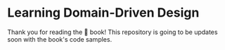 # Learning Domain-Driven Design

Thank you for reading the 🐒 book! This repository is going to be updates soon with the book's code samples.